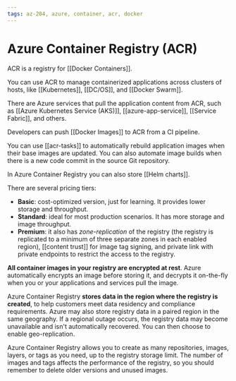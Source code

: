 ```yaml
---
tags: az-204, azure, container, acr, docker
---
```


# Azure Container Registry (ACR)

ACR is a registry for [[Docker Containers]].

You can use ACR to manage containerized applications across clusters of hosts, like [[Kubernetes]], [[DC/OS]], and [[Docker Swarm]].

There are Azure services that pull the application content from ACR, such as [[Azure Kubernetes Service (AKS)]], [[azure-app-service]], [[Service Fabric]], and others.

Developers can push [[Docker Images]] to ACR from a CI pipeline.

You can use [[acr-tasks]] to automatically rebuild application images when their base images are updated. You can also automate image builds when there is a new code commit in the source Git repository.

In Azure Container Registry you can also store [[Helm charts]].

There are several pricing tiers:

- **Basic**: cost-optimized version, just for learning. It provides lower storage and throughput.
- **Standard**: ideal for most production scenarios. It has more storage and image throughput.
- **Premium**: it also has *zone-replication* of the registry (the registry is replicated to a minimum of three separate zones in each enabled region), [[content trust]] for image tag signing, and private link with private endpoints to restrict the access to the registry.

**All container images in your registry are encrypted at rest**. Azure automatically encrypts an image before storing it, and decrypts it on-the-fly when you or your applications and services pull the image.

Azure Container Registry **stores data in the region where the registry is created**, to help customers meet data residency and compliance requirements. Azure may also store registry data in a paired region in the same geography. If a regional outage occurs, the registry data may become unavailable and isn't automatically recovered. You can then choose to enable geo-replication.

Azure Container Registry allows you to create as many repositories, images, layers, or tags as you need, up to the registry storage limit. The number of images and tags affects the performance of the registry, so you should remember to delete older versions and unused images.
